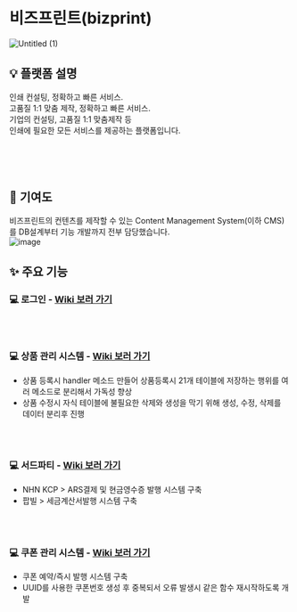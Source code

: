 # 비즈프린트(bizprint)
![Untitled (1)](https://github.com/whitewise95/portfolio/assets/81284265/32732a24-5a20-4efc-8504-bd3dbcf4769a)


## 💡 플랫폼 설명  
인쇄 컨설팅, 정확하고 빠른 서비스.  
고품질 1:1 맞춤 제작, 정확하고 빠른 서비스.   
기업의 컨설팅, 고품질 1:1 맞춤제작 등   
인쇄에 필요한 모든 서비스를 제공하는 플랫폼입니다.    
 
<br>
<br>
<br>



## 💪 기여도
비즈프린트의 컨텐츠를 제작할 수 있는  Content Management System(이하 CMS)를 DB설계부터 기능 개발까지 전부 담당했습니다.  
![image](https://github.com/whitewise95/portfolio/assets/81284265/4a11ceab-1859-458d-acf7-441687bb153c)


## ✨ 주요 기능
### 💻 로그인 - [Wiki 보러 가기]()


<Br>
<Br>


### 💻 상품 관리 시스템 - [Wiki 보러 가기](https://github.com/whitewise95/portfolio/wiki/%5B%EB%B9%84%EC%A6%88%ED%94%84%EB%A6%B0%ED%8A%B8%5D-%EC%83%81%ED%92%88-%EC%8B%9C%EC%8A%A4%ED%85%9C)
- 상품 등록시 handler 메소드 만들어 상품등록시 21개 테이블에 저장하는 행위를 여러 메소드로 분리해서 가독성 향상
- 상품 수정시 자식 테이블에 불필요한 삭제와 생성을 막기 위해 생성, 수정, 삭제를 데이터 분리후 진행  



<Br>
<Br>

### 💻 서드파티 - [Wiki 보러 가기](https://github.com/whitewise95/portfolio/wiki/%5B%EB%B9%84%EC%A6%88%ED%94%84%EB%A6%B0%ED%8A%B8%5D-%EC%84%9C%EB%93%9C%ED%8C%8C%ED%8B%B0-%ED%99%9C%EC%9A%A9)
- NHN KCP > ARS결제 및 현금영수증 발행 시스템 구축
- 팝빌 > 세금계산서발행 시스템 구축

<Br>
<Br>


### 💻 쿠폰 관리 시스템 - [Wiki 보러 가기]()
- 쿠폰 예약/즉시 발행 시스템 구축
- UUID를 사용한 쿠폰번호 생성 후 중복되서 오류 발생시 같은 함수 재시작하도록 개발



<Br>
<Br>
<Br>
<Br>




